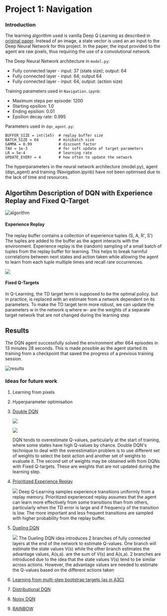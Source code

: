 # Project 1: Navigation

### Introduction

The learning algorithm used is vanilla Deep Q Learning as described in
[original paper](https://storage.googleapis.com/deepmind-media/dqn/DQNNaturePaper.pdf).
Instead of an image, a state vector is used an an input to the Deep Neural Network for this project.
In the paper, the input provided to the agent are raw pixels, thus requiring the use of a convolutional network.

The Deep Neural Network architecture in `model.py`:
* Fully connected layer - input: 37 (state size); output: 64
* Fully connected layer - input: 64; output 64
* Fully connected layer - input: 64; output: (action size)

Training parameters used in `Navigation.ipynb`:
* Maximum steps per episode: 1200
* Starting epsilion: 1.0
* Ending epsilion: 0.01
* Epsilion decay rate: 0.995

Parameters used in `dqn_agent.py`:
```
BUFFER_SIZE = int(1e5)  # replay buffer size
BATCH_SIZE = 64         # minibatch size
GAMMA = 0.99            # discount factor
TAU = 1e-3              # for soft update of target parameters
LR = 5e-4               # learning rate
UPDATE_EVERY = 4        # how often to update the network
```
The hyperparameters in the neural network architecture (model.py), agent (dqn_agent) and training (Navigation.ipynb) have not been optimised due to the lack of time and resources.
## Algortihm Description of DQN with Experience Replay and Fixed Q-Target

![algorithm](DQNAlgo.PNG)

#### Experience Replay

The replay buffer contains a collection of experience tuples (S, A, R', S')
The tuples are added to the buffer as the agent interacts with the environment.
Experience replay is the (random) sampling of a small batch of tuples from the replay buffer for learning.
This helps to break harmful correlations between next states and action taken while allowing the agent to learn from each tuple multiple times and recall rare occurrences.

![](TDerror.PNG)
#### Fixed Q-Targets

In Q-Learning, the TD target term is supposed to be the optimal policy. but in practice, is replaced with an estimate from a network dependent on its parameters.
To make the TD target term more robust, we can update the parameters w in the network q
where w- are the weights of a separate target network that are not changed during the learning step

## Results

The DQN agent successfully solved the environment after 664 episodes in 13 minutes 28 seconds.
This is made possible as the agent started its training from a checkpoint that saved the progress of a previous training session.

![results](trainingplot.PNG)
### Ideas for future work

1. Learning from pixels
2. Hyperparameter optimisation
3. [Double DQN](https://arxiv.org/abs/1509.06461)

   ![](overestimation.PNG)

   ![](Double.PNG)

   DQN tends to overestimate Q-values, particularly at the start of training,
   where some states have high Q-values by chance. Double DQN's technique to deal with the overestimation problem
   is to use different set of weights to select the best action and another set of weights to evaluate it.
   The second set of weights may be obtained with from DQNs with Fixed Q-targets. These are weights that are not updated during the learning step.

4. [Prioritized Experience Replay](https://arxiv.org/abs/1511.05952)

   ![](PER.PNG)
   Deep Q-Learning samples experience transitions uniformly from a replay memory.
   Prioritized experienced replay assumes that the agent can learn more effectively
   from some transitions than from others, particularly when the TD error is large and if frequency of the transition is low.
   The more important and less frequent transitions are sampled with higher probability from the replay buffer.


5. [Dueling DQN](https://arxiv.org/abs/1511.06581)

   ![](Dueling.PNG)
   The Dueling DQN idea introduces 2 branches of fully connected layers at the end of the network to estimate Q-values.
   One branch will estimate the state values V(s) while the other branch estimates the advantage values, A(s,a).
   are the sum of V(s) and A(s,a).
   2 branches are introduced due to the idea that the state values V(s) tend to be similar across actions.
   However, the advantage values are needed to estimate the Q-values based on the different actions taken

6. [Learning from multi-step bootstrap targets (as in A3C)](https://arxiv.org/abs/1602.01783)
7. [Distributional DQN](https://arxiv.org/abs/1707.06887)
8. [Noisy DQN](https://arxiv.org/abs/1706.10295)
9. [RAINBOW](https://arxiv.org/abs/1710.02298)